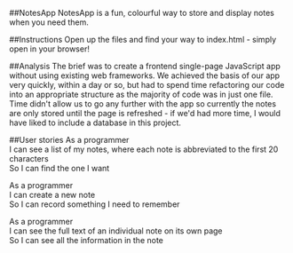 ##NotesApp
NotesApp is a fun, colourful way to store and display notes when you need them.

##Instructions
Open up the files and find your way to index.html - simply open in your browser!

##Analysis
The brief was to create a frontend single-page JavaScript app without using existing web frameworks. We achieved the basis of our app very quickly, within a day or so, but had to spend time refactoring our code into an appropriate structure as the majority of code was in just one file. Time didn't allow us to go any further with the app so currently the notes are only stored until the page is refreshed - if we'd had more time, I would have liked to include a database in this project.

##User stories
As a programmer  
I can see a list of my notes, where each note is abbreviated to the first 20 characters  
So I can find the one I want  

As a programmer  
I can create a new note  
So I can record something I need to remember  

As a programmer  
I can see the full text of an individual note on its own page  
So I can see all the information in the note  
